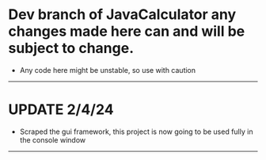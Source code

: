 # Dev branch of JavaCalculator any changes made here can and will be subject to change.
- Any code here might be unstable, so use with caution
---
# UPDATE 2/4/24
-  Scraped the gui framework, this project is now going to be used fully in the console window
---